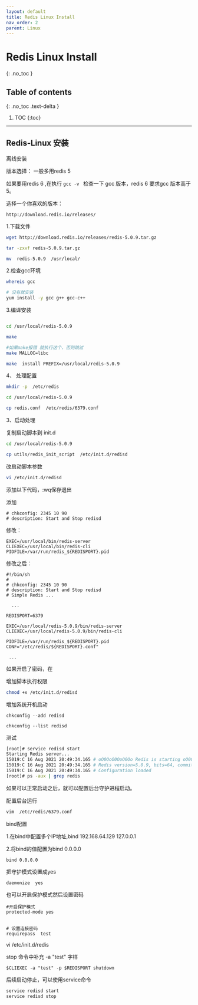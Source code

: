 ```yaml
---
layout: default
title: Redis Linux Install
nav_order: 2
parent: Linux
---
```


# Redis Linux Install
{: .no_toc }

## Table of contents
{: .no_toc .text-delta }

1. TOC
{:toc}

---


## Redis-Linux 安装


离线安装

版本选择： 一般多用redis 5

如果要用redis 6 ,在执行 `gcc -v ` 检查一下 gcc 版本，redis 6 要求gcc 版本高于5。

选择一个你喜欢的版本：

```
http://download.redis.io/releases/
```

1.下载文件

```bash
wget http://download.redis.io/releases/redis-5.0.9.tar.gz

tar -zxvf redis-5.0.9.tar.gz

mv  redis-5.0.9  /usr/local/
```


2.检查gcc环境

```bash
whereis gcc

# 没有就安装
yum install -y gcc g++ gcc-c++
```


3.编译安装

```bash

cd /usr/local/redis-5.0.9

make

#如果make报错 就执行这个，否则跳过 
make MALLOC=libc

make  install PREFIX=/usr/local/redis-5.0.9

```



4、 处理配置

```bash
mkdir -p  /etc/redis

cd /usr/local/redis-5.0.9

cp redis.conf  /etc/redis/6379.conf
```



3、启动处理


复制启动脚本到 init.d
```bash
cd /usr/local/redis-5.0.9

cp utils/redis_init_script  /etc/init.d/redisd
```

改启动脚本参数

```bash
vi /etc/init.d/redisd
```


添加以下代码，:wq保存退出

添加
```
# chkconfig: 2345 10 90
# description: Start and Stop redisd
```

修改：
```
EXEC=/usr/local/bin/redis-server
CLIEXEC=/usr/local/bin/redis-cli
PIDFILE=/var/run/redis_${REDISPORT}.pid
```

修改之后：

```
#!/bin/sh
#
# chkconfig: 2345 10 90
# description: Start and Stop redisd
# Simple Redis ...

  ...

REDISPORT=6379

EXEC=/usr/local/redis-5.0.9/bin/redis-server
CLIEXEC=/usr/local/redis-5.0.9/bin/redis-cli

PIDFILE=/var/run/redis_${REDISPORT}.pid
CONF="/etc/redis/${REDISPORT}.conf"

 ...

```

如果开启了密码，在


增加脚本执行权限

```bash
chmod +x /etc/init.d/redisd
```

增加系统开机启动

```
chkconfig --add redisd

chkconfig --list redisd
```



测试
```bash
[root]# service redisd start
Starting Redis server...
15019:C 16 Aug 2021 20:49:34.165 # oO0OoO0OoO0Oo Redis is starting oO0OoO0OoO0Oo
15019:C 16 Aug 2021 20:49:34.165 # Redis version=5.0.9, bits=64, commit=00000000, modified=0, pid=15019, just started
15019:C 16 Aug 2021 20:49:34.165 # Configuration loaded
[root]# ps -aux | grep redis
```


如果可以正常启动之后，就可以配置后台守护进程启动。

配置后台运行

```bash
vim  /etc/redis/6379.conf
````

bind配置

  1.在bind中配置多个IP地址,bind 192.168.64.129 127.0.0.1

  2.将bind的值配置为bind 0.0.0.0

```
bind 0.0.0.0
```

把守护模式设置成yes

```
daemonize  yes
```

也可以开启保护模式然后设置密码

```
#开启保护模式
protected-mode yes


# 设置连接密码
requirepass  test
```
vi /etc/init.d/redis

stop 命令中补充 -a "test" 字样
```
$CLIEXEC -a "test" -p $REDISPORT shutdown
```

后续启动停止，可以使用service命令

```bash
service redisd start
service redisd stop
```

